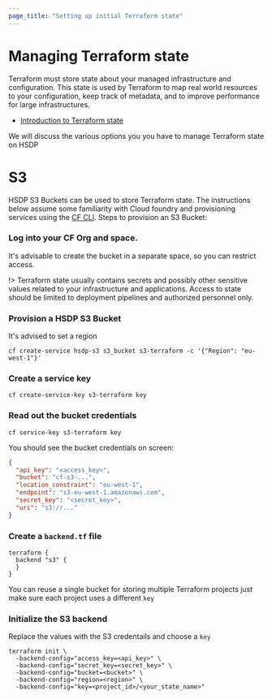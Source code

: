```yaml
---
page_title: "Setting up initial Terraform state"
---
```

# Managing Terraform state
Terraform must store state about your managed infrastructure and configuration. 
This state is used by Terraform to map real world resources to your configuration, keep track of metadata, 
and to improve performance for large infrastructures.

- [Introduction to Terraform state](https://www.terraform.io/docs/language/state/index.html)

We will discuss the various options you you have to manage Terraform state on HSDP

# S3
HSDP S3 Buckets can be used to store Terraform state. The instructions below assume some familiarity with Cloud foundry
and provisioning services using the [CF CLI](https://github.com/cloudfoundry/cli). Steps to provision an S3 Bucket:

### Log into your CF Org and space. 
It's advisable to create the bucket in a separate space, so you can restrict access.

!> Terraform state usually contains secrets and possibly other sensitive values related to your infrastructure and applications. Access to
state should be limited to deployment pipelines and authorized personnel only.

### Provision a HSDP S3 Bucket
It's advised to set a region
```shell
cf create-service hsdp-s3 s3_bucket s3-terraform -c '{"Region": "eu-west-1"}'
```

### Create a service key
```shell
cf create-service-key s3-terraform key
```

### Read out the bucket credentials
```shell
cf service-key s3-terraform key
```
You should see the bucket credentials on screen:
```json
{
  "api_key": "<access_key>",
  "bucket": "cf-s3-...", 
  "location_constraint": "eu-west-1",
  "endpoint": "s3-eu-west-1.amazonaws.com",
  "secret_key": "<secret_key>",
  "uri": "s3://..."
}

```

### Create a `backend.tf` file
```hcl
terraform {
  backend "s3" {
  }
}
```
You can reuse a single bucket for storing multiple Terraform projects just make sure each project uses a different `key`

### Initialize the S3 backend
Replace the values with the S3 credentails and choose a `key`
```shell
terraform init \
  -backend-config="access_key=<api_key>" \
  -backend-config="secret_key=<secret_key>" \
  -backend-config="bucket=<bucket>" \
  -backend-config="region=<region>" \
  -backend-config="key=<project_id>/<your_state_name>"
```
